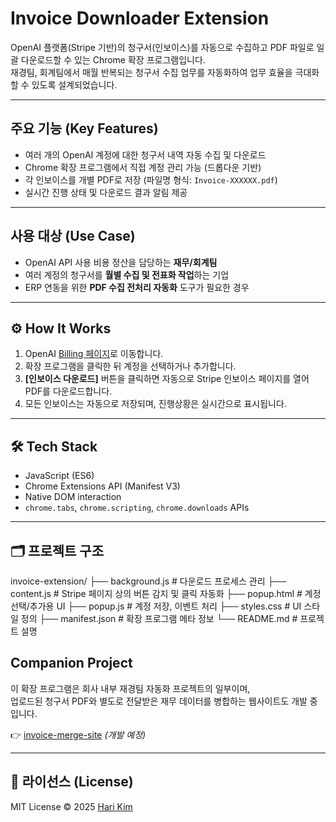 # Invoice Downloader Extension

OpenAI 플랫폼(Stripe 기반)의 청구서(인보이스)를 자동으로 수집하고 PDF 파일로 일괄 다운로드할 수 있는 Chrome 확장 프로그램입니다.  
재경팀, 회계팀에서 매월 반복되는 청구서 수집 업무를 자동화하여 업무 효율을 극대화할 수 있도록 설계되었습니다.

---

## 주요 기능 (Key Features)

- 여러 개의 OpenAI 계정에 대한 청구서 내역 자동 수집 및 다운로드
- Chrome 확장 프로그램에서 직접 계정 관리 가능 (드롭다운 기반)
- 각 인보이스를 개별 PDF로 저장 (파일명 형식: `Invoice-XXXXXX.pdf`)
- 실시간 진행 상태 및 다운로드 결과 알림 제공

---

## 사용 대상 (Use Case)

- OpenAI API 사용 비용 정산을 담당하는 **재무/회계팀**
- 여러 계정의 청구서를 **월별 수집 및 전표화 작업**하는 기업
- ERP 연동을 위한 **PDF 수집 전처리 자동화** 도구가 필요한 경우

---

## ⚙️ How It Works

1. OpenAI [Billing 페이지](https://platform.openai.com/account/billing)로 이동합니다.
2. 확장 프로그램을 클릭한 뒤 계정을 선택하거나 추가합니다.
3. **[인보이스 다운로드]** 버튼을 클릭하면 자동으로 Stripe 인보이스 페이지를 열어 PDF를 다운로드합니다.
4. 모든 인보이스는 자동으로 저장되며, 진행상황은 실시간으로 표시됩니다.

---

## 🛠️ Tech Stack

- JavaScript (ES6)
- Chrome Extensions API (Manifest V3)
- Native DOM interaction
- `chrome.tabs`, `chrome.scripting`, `chrome.downloads` APIs

---

## 🗂 프로젝트 구조

invoice-extension/
├── background.js # 다운로드 프로세스 관리
├── content.js # Stripe 페이지 상의 버튼 감지 및 클릭 자동화
├── popup.html # 계정 선택/추가용 UI
├── popup.js # 계정 저장, 이벤트 처리
├── styles.css # UI 스타일 정의
├── manifest.json # 확장 프로그램 메타 정보
└── README.md # 프로젝트 설명


## Companion Project

이 확장 프로그램은 회사 내부 재경팀 자동화 프로젝트의 일부이며,  
업로드된 청구서 PDF와 별도로 전달받은 재무 데이터를 병합하는 웹사이트도 개발 중입니다.

👉 [invoice-merge-site](https://github.com/hariqueen/invoice-merge-site) _(개발 예정)_

---

## 📄 라이선스 (License)

MIT License © 2025 [Hari Kim](https://github.com/hariqueen)
